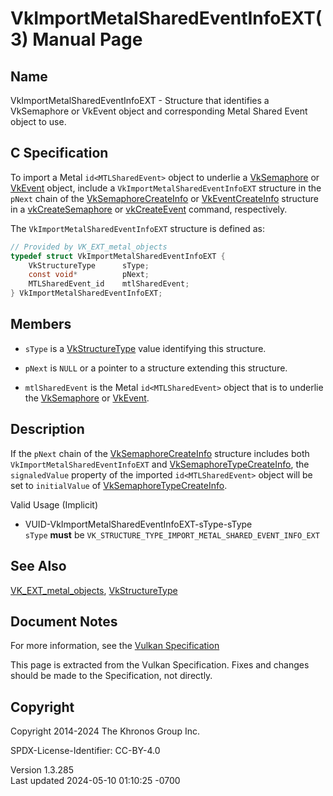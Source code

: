 # VkImportMetalSharedEventInfoEXT(3) Manual Page

## Name

VkImportMetalSharedEventInfoEXT - Structure that identifies a
VkSemaphore or VkEvent object and corresponding Metal Shared Event
object to use.



## <a href="#_c_specification" class="anchor"></a>C Specification

To import a Metal `id<MTLSharedEvent>` object to underlie a
[VkSemaphore](https://registry.khronos.org/vulkan/specs/1.3-extensions/man/html/VkSemaphore.html) or [VkEvent](https://registry.khronos.org/vulkan/specs/1.3-extensions/man/html/VkEvent.html) object,
include a `VkImportMetalSharedEventInfoEXT` structure in the `pNext`
chain of the [VkSemaphoreCreateInfo](https://registry.khronos.org/vulkan/specs/1.3-extensions/man/html/VkSemaphoreCreateInfo.html) or
[VkEventCreateInfo](https://registry.khronos.org/vulkan/specs/1.3-extensions/man/html/VkEventCreateInfo.html) structure in a
[vkCreateSemaphore](https://registry.khronos.org/vulkan/specs/1.3-extensions/man/html/vkCreateSemaphore.html) or
[vkCreateEvent](https://registry.khronos.org/vulkan/specs/1.3-extensions/man/html/vkCreateEvent.html) command, respectively.

The `VkImportMetalSharedEventInfoEXT` structure is defined as:

``` c
// Provided by VK_EXT_metal_objects
typedef struct VkImportMetalSharedEventInfoEXT {
    VkStructureType      sType;
    const void*          pNext;
    MTLSharedEvent_id    mtlSharedEvent;
} VkImportMetalSharedEventInfoEXT;
```

## <a href="#_members" class="anchor"></a>Members

- `sType` is a [VkStructureType](https://registry.khronos.org/vulkan/specs/1.3-extensions/man/html/VkStructureType.html) value identifying
  this structure.

- `pNext` is `NULL` or a pointer to a structure extending this
  structure.

- `mtlSharedEvent` is the Metal `id<MTLSharedEvent>` object that is to
  underlie the [VkSemaphore](https://registry.khronos.org/vulkan/specs/1.3-extensions/man/html/VkSemaphore.html) or
  [VkEvent](https://registry.khronos.org/vulkan/specs/1.3-extensions/man/html/VkEvent.html).

## <a href="#_description" class="anchor"></a>Description

If the `pNext` chain of the
[VkSemaphoreCreateInfo](https://registry.khronos.org/vulkan/specs/1.3-extensions/man/html/VkSemaphoreCreateInfo.html) structure includes
both `VkImportMetalSharedEventInfoEXT` and
[VkSemaphoreTypeCreateInfo](https://registry.khronos.org/vulkan/specs/1.3-extensions/man/html/VkSemaphoreTypeCreateInfo.html), the
`signaledValue` property of the imported `id<MTLSharedEvent>` object
will be set to `initialValue` of
[VkSemaphoreTypeCreateInfo](https://registry.khronos.org/vulkan/specs/1.3-extensions/man/html/VkSemaphoreTypeCreateInfo.html).

Valid Usage (Implicit)

- <a href="#VUID-VkImportMetalSharedEventInfoEXT-sType-sType"
  id="VUID-VkImportMetalSharedEventInfoEXT-sType-sType"></a>
  VUID-VkImportMetalSharedEventInfoEXT-sType-sType  
  `sType` **must** be
  `VK_STRUCTURE_TYPE_IMPORT_METAL_SHARED_EVENT_INFO_EXT`

## <a href="#_see_also" class="anchor"></a>See Also

[VK_EXT_metal_objects](https://registry.khronos.org/vulkan/specs/1.3-extensions/man/html/VK_EXT_metal_objects.html),
[VkStructureType](https://registry.khronos.org/vulkan/specs/1.3-extensions/man/html/VkStructureType.html)

## <a href="#_document_notes" class="anchor"></a>Document Notes

For more information, see the <a
href="https://registry.khronos.org/vulkan/specs/1.3-extensions/html/vkspec.html#VkImportMetalSharedEventInfoEXT"
target="_blank" rel="noopener">Vulkan Specification</a>

This page is extracted from the Vulkan Specification. Fixes and changes
should be made to the Specification, not directly.

## <a href="#_copyright" class="anchor"></a>Copyright

Copyright 2014-2024 The Khronos Group Inc.

SPDX-License-Identifier: CC-BY-4.0

Version 1.3.285  
Last updated 2024-05-10 01:10:25 -0700
